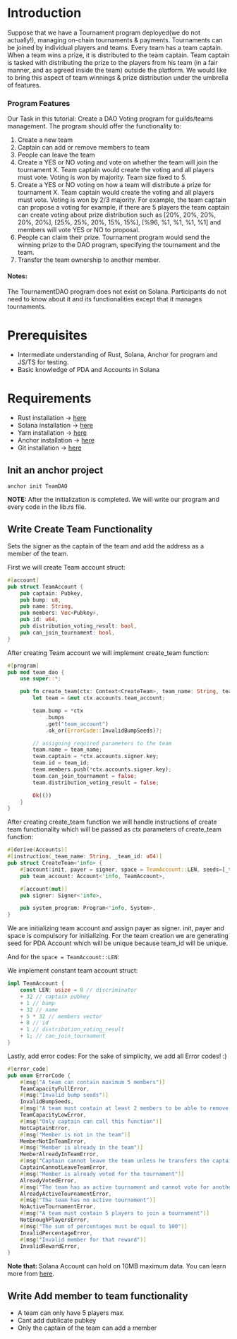 # Introduction

Suppose that we have a Tournament program deployed(we do not actually!), managing on-chain tournaments & payments. Tournaments can be joined by individual players and teams. Every team has a team captain. When a team wins a prize, it is distributed to the team captain. Team captain is tasked with distributing the prize to the players from his team (in a fair manner, and as agreed inside the team) outside the platform. We would like to bring this aspect of team winnings & prize distribution under the umbrella of features.

### Program Features

Our Task in this tutorial: Create a DAO Voting program for guilds/teams management. The program should offer the functionality to:

1. Create a new team
2. Captain can add or remove members to team
3. People can leave the team
4. Create a YES or NO voting and vote on whether the team will join the tournament X. Team captain would create the voting and all players must vote. Voting is won by majority. Team size fixed to 5.
5. Create a YES or NO voting on how a team will distribute a prize for tournament X. Team captain would create the voting and all players must vote. Voting is won by 2/3 majority. For example, the team captain can propose a voting for example, if there are 5 players the team captain can create voting about prize distribution such as [20%, 20%, 20%, 20%, 20%], [25%, 25%, 20%, 15%, 15%], [%96, %1, %1, %1, %1] and members will vote YES or NO to proposal.
6. People can claim their prize. Tournament program would send the winning prize to the DAO program, specifying the tournament and the team.
7. Transfer the team ownership to another member.

#### Notes: 

The TournamentDAO program does not exist on Solana. Participants do not need to know about it and its functionalities except that it manages tournaments.

# Prerequisites

- Intermediate understanding of Rust, Solana, Anchor for program and JS/TS for testing.
- Basic knowledge of PDA and Accounts in Solana

# Requirements

 <ul>
    <li>Rust installation -> <a href="https://www.rust-lang.org/tools/install">here</a></li>
    <li>Solana installation -> <a href="https://docs.solana.com/cli/install-solana-cli-tools">here</a></li>
    <li>Yarn installation -> <a href="https://yarnpkg.com/getting-started/install">here</a></li>
    <li>Anchor installation -> <a href="https://www.anchor-lang.com/docs/installation">here</a>
    <li>Git installation -> <a href="https://git-scm.com/book/en/v2/Getting-Started-Installing-Git">here</a>
  </ul>
  
 
## Init an anchor project
``` anchor init TeamDAO ```

<b>NOTE: </b>After the initialization is completed. We will write our program and every code in the lib.rs file. 

## Write Create Team Functionality

Sets the signer as the captain of the team and add the address as a member of the team. 

First we will create Team account struct:

```rust
#[account]
pub struct TeamAccount {
    pub captain: Pubkey,
    pub bump: u8,
    pub name: String,
    pub members: Vec<Pubkey>,
    pub id: u64,
    pub distribution_voting_result: bool,
    pub can_join_tournament: bool,
}
```

After creating Team account we will implement create_team function:

```rust
#[program]
pub mod team_dao {
    use super::*;

    pub fn create_team(ctx: Context<CreateTeam>, team_name: String, team_id: u64) -> Result<()> {
        let team = &mut ctx.accounts.team_account;

        team.bump = *ctx
            .bumps
            .get("team_account")
            .ok_or(ErrorCode::InvalidBumpSeeds)?;

        // assigning required parameters to the team
        team.name = team_name;
        team.captain = *ctx.accounts.signer.key;
        team.id = team_id;
        team.members.push(*ctx.accounts.signer.key);
        team.can_join_tournament = false;
        team.distribution_voting_result = false;

        Ok(())
    }
}
```


After creating create_team function we will handle instructions of create team functionality which will be passed as ctx parameters of create_team function:

```rust
#[derive(Accounts)]
#[instruction(_team_name: String, _team_id: u64)]
pub struct CreateTeam<'info> {
    #[account(init, payer = signer, space = TeamAccount::LEN, seeds=[_team_name.as_bytes(), &_team_id.to_ne_bytes()], bump)]
    pub team_account: Account<'info, TeamAccount>,

    #[account(mut)]
    pub signer: Signer<'info>,

    pub system_program: Program<'info, System>,
}
```

We are initializing team account and assign payer as signer. init, payer and space is compulsory for initializing. For the team creation we are generating
seed for PDA Account which will be unique because team_id will be unique. 

And for the ``` space = TeamAccount::LEN ```:

We implement constant team account struct:

```rust
impl TeamAccount {
    const LEN: usize = 8 // discriminator 
    + 32 // captain pubkey 
    + 1 // bump 
    + 32 // name
    + 5 * 32 // members vector 
    + 8 // id 
    + 1 // distribution_voting_result
    + 1; // can_join_tournament
}
```

Lastly, add error codes:
For the sake of simplicity, we add all Error codes! :)

```rust
#[error_code]
pub enum ErrorCode {
    #[msg("A team can contain maximum 5 members")]
    TeamCapacityFullError,
    #[msg("Invalid bump seeds")]
    InvalidBumpSeeds,
    #[msg("A team must contain at least 2 members to be able to remove a member")]
    TeamCapacityLowError,
    #[msg("Only captain can call this function")]
    NotCaptainError,
    #[msg("Member is not in the team")]
    MemberNotInTeamError,
    #[msg("Member is already in the team")]
    MemberAlreadyInTeamError,
    #[msg("Captain cannot leave the team unless he transfers the captain role to another member")]
    CaptainCannotLeaveTeamError,
    #[msg("Member is already voted for the tournament")]
    AlreadyVotedError,
    #[msg("The team has an active tournament and cannot vote for another tournament, leave the current one first")]
    AlreadyActiveTournamentError,
    #[msg("The team has no active tournament")]
    NoActiveTournamentError,
    #[msg("A team must contain 5 players to join a tournament")]
    NotEnoughPlayersError,
    #[msg("The sum of percentages must be equal to 100")]
    InvalidPercentageError,
    #[msg("Invalid member for that reward")]
    InvalidRewardError,
}
```


<b>Note that: </b> Solana Account can hold on 10MB maximum data. You can learn more from [here](https://solanacookbook.com/core-concepts/accounts.html#facts).

## Write Add member to team functionality

- A team can only have 5 players max.
- Cant add dublicate pubkey
- Only the captain of the team can add a member





